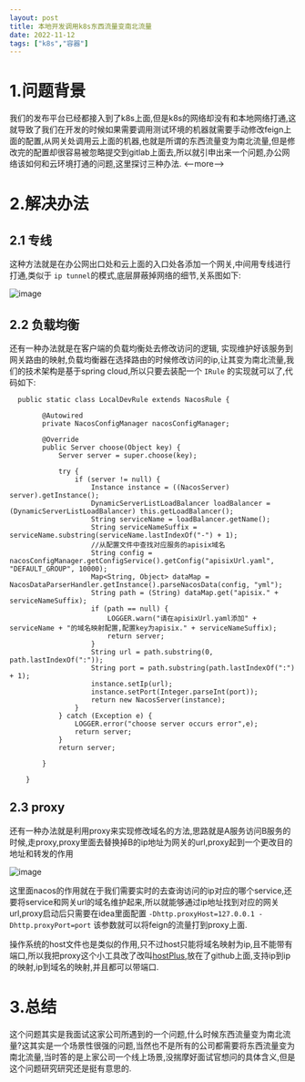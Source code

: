 ```yaml
---
layout: post
title: 本地开发调用k8s东西流量变南北流量
date: 2022-11-12
tags: ["k8s","容器"]
---
```


# 1.问题背景

我们的发布平台已经都接入到了k8s上面,但是k8s的网络却没有和本地网络打通,这就导致了我们在开发的时候如果需要调用测试环境的机器就需要手动修改feign上面的配置,从网关处调用云上面的机器,也就是所谓的东西流量变为南北流量,但是修改完的配置却很容易被忽略提交到gitlab上面去,所以就引申出来一个问题,办公网络该如何和云环境打通的问题,这里探讨三种办法.
<--more-->

# 2.解决办法

## 2.1 专线

这种方法就是在办公网出口处和云上面的入口处各添加一个网关,中间用专线进行打通,类似于 `ip tunnel`的模式,底层屏蔽掉网络的细节,关系图如下:

![image](20221112172033.png)

## 2.2 负载均衡

还有一种办法就是在客户端的负载均衡处去修改访问的逻辑, 实现维护好该服务到网关路由的映射,负载均衡器在选择路由的时候修改访问的ip,让其变为南北流量,我们的技术架构是基于spring cloud,所以只要去装配一个 `IRule` 的实现就可以了,代码如下:

      public static class LocalDevRule extends NacosRule {

            @Autowired
            private NacosConfigManager nacosConfigManager;

            @Override
            public Server choose(Object key) {
                Server server = super.choose(key);

                try {
                    if (server != null) {
                        Instance instance = ((NacosServer) server).getInstance();
                        DynamicServerListLoadBalancer loadBalancer = (DynamicServerListLoadBalancer) this.getLoadBalancer();
                        String serviceName = loadBalancer.getName();
                        String serviceNameSuffix = serviceName.substring(serviceName.lastIndexOf("-") + 1);
                        //从配置文件中查找对应服务的apisix域名
                        String config = nacosConfigManager.getConfigService().getConfig("apisixUrl.yaml", "DEFAULT_GROUP", 10000);
                        Map<String, Object> dataMap = NacosDataParserHandler.getInstance().parseNacosData(config, "yml");
                        String path = (String) dataMap.get("apisix." + serviceNameSuffix);
                        if (path == null) {
                            LOGGER.warn("请在apisixUrl.yaml添加" + serviceName + "的域名映射配置,配置key为apisix." + serviceNameSuffix);
                            return server;
                        }
                        String url = path.substring(0, path.lastIndexOf(":"));
                        String port = path.substring(path.lastIndexOf(":") + 1);
                        instance.setIp(url);
                        instance.setPort(Integer.parseInt(port));
                        return new NacosServer(instance);
                    }
                } catch (Exception e) {
                    LOGGER.error("choose server occurs error",e);
                    return server;
                }
                return server;

            }

        }

## 2.3 proxy

还有一种办法就是利用proxy来实现修改域名的方法,思路就是A服务访问B服务的时候,走proxy,proxy里面去替换掉B的ip地址为网关的url,proxy起到一个更改目的地址和转发的作用

![image](20221112174815.png)

这里面nacos的作用就在于我们需要实时的去查询访问的ip对应的哪个service,还要将service和网关url的域名维护起来,所以就能够通过ip地址找到对应的网关url,proxy启动后只需要在idea里面配置 `-Dhttp.proxyHost=127.0.0.1 -Dhttp.proxyPort=port` 该参数就可以将feign的流量打到proxy上面.

操作系统的host文件也是类似的作用,只不过host只能将域名映射为ip,且不能带有端口,所以我把proxy这个小工具改了改叫[hostPlus](https://github.com/Pantheooon/hostPlus),放在了github上面,支持ip到ip的映射,ip到域名的映射,并且都可以带端口.

# 3.总结

这个问题其实是我面试这家公司所遇到的一个问题,什么时候东西流量变为南北流量?这其实是一个场景性很强的问题,当然也不是所有的公司都需要将东西流量变为南北流量,当时答的是上家公司一个线上场景,没揣摩好面试官想问的具体含义,但是这个问题研究研究还是挺有意思的.
